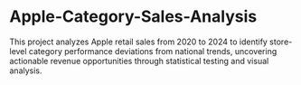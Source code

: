 # Apple-Category-Sales-Analysis
This project analyzes Apple retail sales from 2020 to 2024 to identify store-level category performance deviations from national trends, uncovering actionable revenue opportunities through statistical testing and visual analysis.
